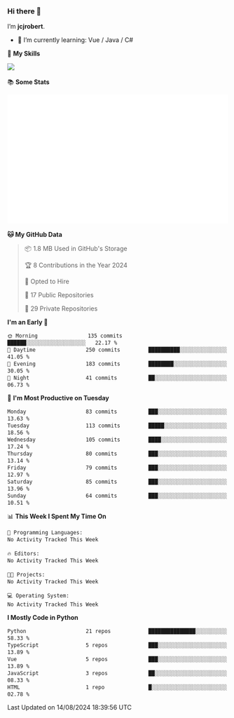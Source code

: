### Hi there 👋

I’m **jcjrobert**.

- 🌱 I’m currently learning: Vue / Java / C#

🌟 **My Skills**

![](https://img.shields.io/badge/-Python-3e74a2?style=flat-square&logo=Python&logoColor=fff)

📚 **Some Stats**

![](https://github.com/jcjrobert/github-stats/blob/master/generated/overview.svg)

<!--START_SECTION:waka-->
**🐱 My GitHub Data** 

> 📦 1.8 MB Used in GitHub's Storage 
 > 
> 🏆 8 Contributions in the Year 2024
 > 
> 💼 Opted to Hire
 > 
> 📜 17 Public Repositories 
 > 
> 🔑 29 Private Repositories 
 > 
**I'm an Early 🐤** 

```text
🌞 Morning                135 commits         ██████░░░░░░░░░░░░░░░░░░░   22.17 % 
🌆 Daytime                250 commits         ██████████░░░░░░░░░░░░░░░   41.05 % 
🌃 Evening                183 commits         ████████░░░░░░░░░░░░░░░░░   30.05 % 
🌙 Night                  41 commits          ██░░░░░░░░░░░░░░░░░░░░░░░   06.73 % 
```
📅 **I'm Most Productive on Tuesday** 

```text
Monday                   83 commits          ███░░░░░░░░░░░░░░░░░░░░░░   13.63 % 
Tuesday                  113 commits         █████░░░░░░░░░░░░░░░░░░░░   18.56 % 
Wednesday                105 commits         ████░░░░░░░░░░░░░░░░░░░░░   17.24 % 
Thursday                 80 commits          ███░░░░░░░░░░░░░░░░░░░░░░   13.14 % 
Friday                   79 commits          ███░░░░░░░░░░░░░░░░░░░░░░   12.97 % 
Saturday                 85 commits          ███░░░░░░░░░░░░░░░░░░░░░░   13.96 % 
Sunday                   64 commits          ███░░░░░░░░░░░░░░░░░░░░░░   10.51 % 
```


📊 **This Week I Spent My Time On** 

```text
💬 Programming Languages: 
No Activity Tracked This Week

🔥 Editors: 
No Activity Tracked This Week

🐱‍💻 Projects: 
No Activity Tracked This Week

💻 Operating System: 
No Activity Tracked This Week
```

**I Mostly Code in Python** 

```text
Python                   21 repos            ███████████████░░░░░░░░░░   58.33 % 
TypeScript               5 repos             ███░░░░░░░░░░░░░░░░░░░░░░   13.89 % 
Vue                      5 repos             ███░░░░░░░░░░░░░░░░░░░░░░   13.89 % 
JavaScript               3 repos             ██░░░░░░░░░░░░░░░░░░░░░░░   08.33 % 
HTML                     1 repo              █░░░░░░░░░░░░░░░░░░░░░░░░   02.78 % 
```




 Last Updated on 14/08/2024 18:39:56 UTC
<!--END_SECTION:waka-->
